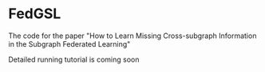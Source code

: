 # FedGSL
The code for the paper "How to Learn Missing Cross-subgraph Information in the Subgraph Federated Learning"

Detailed running tutorial is coming soon
